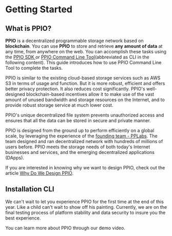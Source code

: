 # Getting Started

## What is PPIO?
**PPIO** is a decentralized programmable storage network based on **blockchain**. You can use **PPIO** to store and retrieve **any amount of data** at any time, from anywhere on the web. You can accomplish these tasks using the [PPIO SDK <badge text="todo" type="warn" vertical="" />](./PPIO_SDK.md) or [PPIO Command Line Tool](../cli/)(abbreviated as CLI in the following content). This guide introduces how to use PPIO Command Line Tool to complete the tasks.

PPIO is similar to the existing cloud-based storage services such as AWS S3 in terms of usage and function. But it is more robust, efficient and offers better privacy protection. It also reduces cost significantly. PPIO's well-designed blockchain-based incentives allow it to make use of the vast amount of unused bandwidth and storage resources on the Internet, and to provide robust storage service at much lower cost.

PPIO's unique decentralized file system prevents unauthorized access and ensures that all the data can be stored in secure and private manner.

PPIO is designed from the ground up to perform efficiently on a global scale, by leveraging the experience of the [founding team - PPLabs](./others/About_PPLabs.md). The team designed and ran decentralized network with hundreds of millions of users before. PPIO meets the storage needs of both today's Internet businesses and services, and the emerging decentralized applications (DApps).

If you are interested in knowing why we want to design PPIO, check out the article [Why Do We Design PPIO](./others/Why_Do_Want_To_Design_PPIO.md).

## Installation CLI
We can't wait to let you experience PPIO for the first time at the end of this year. Like a child can't wait to show off his painting. Currently, we are on the final testing process of platform stability and data security to insure you the best experience.

You can learn more about PPIO through our demo video.

